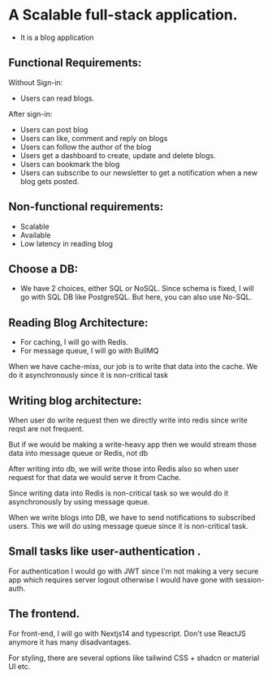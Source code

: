 # A Scalable full-stack application.

- It is a blog application

## Functional Requirements:

Without Sign-in:

- Users can read blogs.

After sign-in:

- Users can post blog
- Users can like, comment and reply on blogs
- Users can follow the author of the blog
- Users get a dashboard to create, update and delete blogs.
- Users can bookmark the blog
- Users can subscribe to our newsletter to get a notification when a new blog gets posted.

## Non-functional requirements:

- Scalable
- Available
- Low latency in reading blog

## Choose a DB:

- We have 2 choices, either SQL or NoSQL. Since schema is fixed, I will go with SQL DB like PostgreSQL. But here, you can also use No-SQL.

## Reading Blog Architecture:

- For caching, I will go with Redis.
- For message queue, I will go with BullMQ

When we have cache-miss, our job is to write that data into the cache. We do it asynchronously since it is non-critical task

## Writing blog architecture:

When user do write request then we directly write into redis since write reqst are not frequent.

But if we would be making a write-heavy app then we would stream those data into message queue or Redis, not db

After writing into db, we will write those into Redis also so when user request for that data we would serve it from Cache.

Since writing data into Redis is non-critical task so we would do it asynchronously by using message queue.

When we write blogs into DB, we have to send notifications to subscribed users. This we will do using message queue since it is non-critical task.

## Small tasks like user-authentication .

For authentication I would go with JWT since I'm not making a very secure app which requires server logout otherwise I would have gone with session-auth.

## The frontend.

For front-end, I will go with Nextjs14 and typescript.
Don't use ReactJS anymore it has many disadvantages.

For styling, there are several options like tailwind CSS + shadcn or material UI etc.
